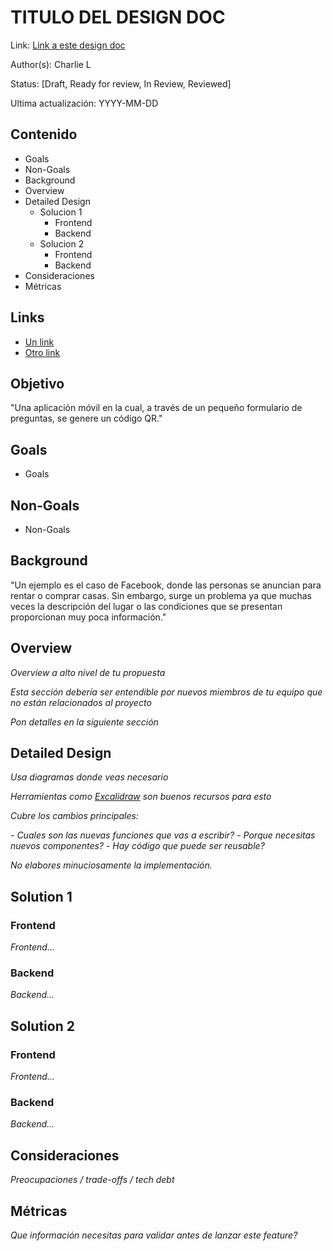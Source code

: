 # TITULO DEL DESIGN DOC

Link: [Link a este design doc](#)

Author(s): Charlie L

Status: [Draft, Ready for review, In Review, Reviewed]

Ultima actualización: YYYY-MM-DD

## Contenido

- Goals
- Non-Goals
- Background
- Overview
- Detailed Design
  - Solucion 1
    - Frontend
    - Backend
  - Solucion 2
    - Frontend
    - Backend
- Consideraciones
- Métricas

## Links

- [Un link](#)
- [Otro link](#)

## Objetivo

"Una aplicación móvil en la cual, a través de un pequeño formulario de preguntas, se genere un código QR."

## Goals

- Goals

## Non-Goals

- Non-Goals

## Background

"Un ejemplo es el caso de Facebook, donde las personas se anuncian para rentar o comprar casas. Sin embargo, surge un problema ya que muchas veces la descripción del lugar o las condiciones que se presentan proporcionan muy poca información."

## Overview

_Overview a alto nivel de tu propuesta_

_Esta sección debería ser entendible por nuevos miembros de tu equipo que no están relacionados al proyecto_

_Pon detalles en la siguiente sección_

## Detailed Design

_Usa diagramas donde veas necesario_

_Herramientas como [Excalidraw](https://excalidraw.com) son buenos recursos para esto_

_Cubre los cambios principales:_

_- Cuales son las nuevas funciones que vas a escribir?_
_- Porque necesitas nuevos componentes?_
_- Hay código que puede ser reusable?_

_No elabores minuciosamente la implementación._

## Solution 1

### Frontend

_Frontend…_

### Backend

_Backend…_

## Solution 2

### Frontend

_Frontend…_

### Backend

_Backend…_

## Consideraciones

_Preocupaciones / trade-offs / tech debt_

## Métricas

_Que información necesitas para validar antes de lanzar este feature?_
